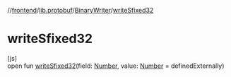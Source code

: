 //[frontend](../../../index.md)/[lib.protobuf](../index.md)/[BinaryWriter](index.md)/[writeSfixed32](write-sfixed32.md)

# writeSfixed32

[js]\
open fun [writeSfixed32](write-sfixed32.md)(field: [Number](https://kotlinlang.org/api/latest/jvm/stdlib/kotlin/-number/index.html), value: [Number](https://kotlinlang.org/api/latest/jvm/stdlib/kotlin/-number/index.html) = definedExternally)
